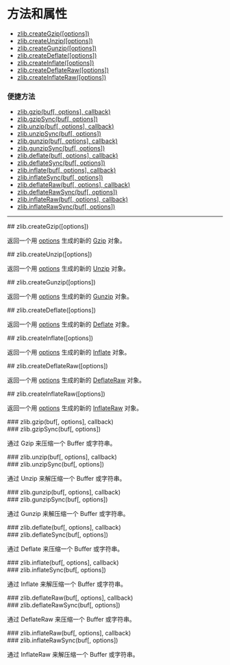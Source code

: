 # 方法和属性

* [zlib.createGzip([options])](#createGzip)
* [zlib.createUnzip([options])](#createUnzip)
* [zlib.createGunzip([options])](#createGunzip)
* [zlib.createDeflate([options])](#createDeflate)
* [zlib.createInflate([options])](#createInflate)
* [zlib.createDeflateRaw([options])](#createDeflateRaw)
* [zlib.createInflateRaw([options])](#createInflateRaw)

### 便捷方法

* [zlib.gzip(buf[, options], callback)](#gzip)
* [zlib.gzipSync(buf[, options])](#gzipSync)
* [zlib.unzip(buf[, options], callback)](#unzip)
* [zlib.unzipSync(buf[, options])](#unzipSync)
* [zlib.gunzip(buf[, options], callback)](#gunzip)
* [zlib.gunzipSync(buf[, options])](#gunzipSync)
* [zlib.deflate(buf[, options], callback)](#deflate)
* [zlib.deflateSync(buf[, options])](#deflateSync)
* [zlib.inflate(buf[, options], callback)](#inflate)
* [zlib.inflateSync(buf[, options])](#inflateSync)
* [zlib.deflateRaw(buf[, options], callback)](#deflateRaw)
* [zlib.deflateRawSync(buf[, options])](#deflateRawSync)
* [zlib.inflateRaw(buf[, options], callback)](#inflateRaw)
* [zlib.inflateRawSync(buf[, options])](#inflateRawSync)

--------------------------------------------------


<div id="createGzip" class="anchor"></div>
## zlib.createGzip([options])

返回一个用 [options](./class_options.md#) 生成的新的 [Gzip](./zlib_class.md#Gzip) 对象。


<div id="createUnzip" class="anchor"></div>
## zlib.createUnzip([options])

返回一个用 [options](./class_options.md#) 生成的新的 [Unzip](./zlib_class.md#Unzip) 对象。


<div id="createGunzip" class="anchor"></div>
## zlib.createGunzip([options])

返回一个用 [options](./class_options.md#) 生成的新的 [Gunzip](./zlib_class.md#Gunzip) 对象。


<div id="createDeflate" class="anchor"></div>
## zlib.createDeflate([options])

返回一个用 [options](./class_options.md#) 生成的新的 [Deflate](./zlib_class.md#Deflate) 对象。


<div id="createInflate" class="anchor"></div>
## zlib.createInflate([options])

返回一个用 [options](./class_options.md#) 生成的新的 [Inflate](./zlib_class.md#Inflate) 对象。


<div id="createDeflateRaw" class="anchor"></div>
## zlib.createDeflateRaw([options])

返回一个用 [options](./class_options.md#) 生成的新的 [DeflateRaw](./zlib_class.md#DeflateRaw) 对象。


<div id="createInflateRaw" class="anchor"></div>
## zlib.createInflateRaw([options])

返回一个用 [options](./class_options.md#) 生成的新的 [InflateRaw](./zlib_class.md#InflateRaw) 对象。


<div id="gzip" class="anchor"></div>
### zlib.gzip(buf[, options], callback)
<div id="gzipSync" class="anchor"></div>
### zlib.gzipSync(buf[, options])

通过 Gzip 来压缩一个 Buffer 或字符串。


<div id="unzip" class="anchor"></div>
### zlib.unzip(buf[, options], callback)
<div id="unzipSync" class="anchor"></div>
### zlib.unzipSync(buf[, options])

通过 Unzip 来解压缩一个 Buffer 或字符串。


<div id="gunzip" class="anchor"></div>
### zlib.gunzip(buf[, options], callback)
<div id="gunzipSync" class="anchor"></div>
### zlib.gunzipSync(buf[, options])

通过 Gunzip 来解压缩一个 Buffer 或字符串。


<div id="deflate" class="anchor"></div>
### zlib.deflate(buf[, options], callback)
<div id="deflateSync" class="anchor"></div>
### zlib.deflateSync(buf[, options])

通过 Deflate 来压缩一个 Buffer 或字符串。


<div id="inflate" class="anchor"></div>
### zlib.inflate(buf[, options], callback)
<div id="inflateSync" class="anchor"></div>
### zlib.inflateSync(buf[, options])

通过 Inflate 来解压缩一个 Buffer 或字符串。


<div id="deflateRaw" class="anchor"></div>
### zlib.deflateRaw(buf[, options], callback)
<div id="deflateRawSync" class="anchor"></div>
### zlib.deflateRawSync(buf[, options])

通过 DeflateRaw 来压缩一个 Buffer 或字符串。


<div id="inflateRaw" class="anchor"></div>
### zlib.inflateRaw(buf[, options], callback)
<div id="inflateRawSync" class="anchor"></div>
### zlib.inflateRawSync(buf[, options])

通过 InflateRaw 来解压缩一个 Buffer 或字符串。